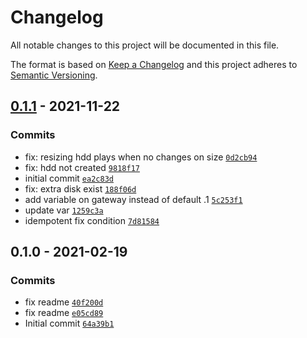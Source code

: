 # Changelog

All notable changes to this project will be documented in this file.

The format is based on [Keep a Changelog](https://keepachangelog.com/en/1.0.0/)
and this project adheres to [Semantic Versioning](https://semver.org/spec/v2.0.0.html).

## [0.1.1](https://github.com/lotusnoir/ansible-provi_proxmox_kvm/compare/0.1.0...0.1.1) - 2021-11-22

### Commits

- fix: resizing hdd plays when no changes on size [`0d2cb94`](https://github.com/lotusnoir/ansible-provi_proxmox_kvm/commit/0d2cb9485c835a9321d16efd5e13cb00079532f0)
- fix: hdd not created [`9818f17`](https://github.com/lotusnoir/ansible-provi_proxmox_kvm/commit/9818f17e2b3433526dc7075efefdfec4980be05d)
- initial commit [`ea2c83d`](https://github.com/lotusnoir/ansible-provi_proxmox_kvm/commit/ea2c83df1ef7c958fddd2c6ce0719a2756e613c0)
- fix: extra disk exist [`188f06d`](https://github.com/lotusnoir/ansible-provi_proxmox_kvm/commit/188f06d3ffc1afdee7746c9670e95f1528bba524)
- add variable on gateway instead of default .1 [`5c253f1`](https://github.com/lotusnoir/ansible-provi_proxmox_kvm/commit/5c253f13561994549335675f5baa3ab00c5d4494)
- update var [`1259c3a`](https://github.com/lotusnoir/ansible-provi_proxmox_kvm/commit/1259c3affc42721d709074e0280a9ec4c82a8ee2)
- idempotent fix condition [`7d81584`](https://github.com/lotusnoir/ansible-provi_proxmox_kvm/commit/7d81584c405628e57f210c5ed46100202ef8070c)

## 0.1.0 - 2021-02-19

### Commits

- fix readme [`40f200d`](https://github.com/lotusnoir/ansible-provi_proxmox_kvm/commit/40f200df19b8b47a0f1446a37dde970c4e88702c)
- fix readme [`e05cd89`](https://github.com/lotusnoir/ansible-provi_proxmox_kvm/commit/e05cd8907d612ffb572e71c855a5d71beab89f60)
- Initial commit [`64a39b1`](https://github.com/lotusnoir/ansible-provi_proxmox_kvm/commit/64a39b1cedc47ca2554408cf891fb431c9380a38)
